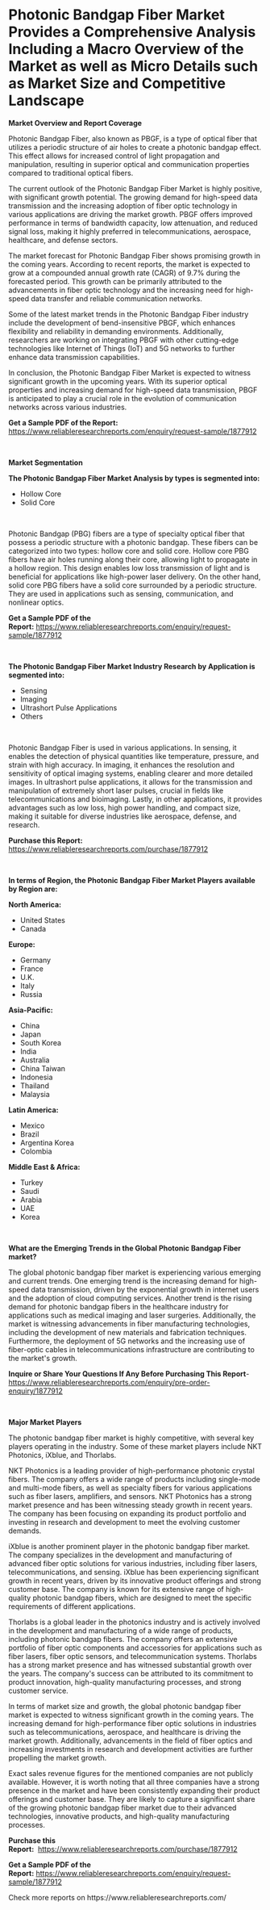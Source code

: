 <p><h1>Photonic Bandgap Fiber Market Provides a Comprehensive Analysis Including a Macro Overview of the Market as well as Micro Details such as Market Size and Competitive Landscape</h1></p><p><strong>Market Overview and Report Coverage</strong></p>
<p><p>Photonic Bandgap Fiber, also known as PBGF, is a type of optical fiber that utilizes a periodic structure of air holes to create a photonic bandgap effect. This effect allows for increased control of light propagation and manipulation, resulting in superior optical and communication properties compared to traditional optical fibers.</p><p>The current outlook of the Photonic Bandgap Fiber Market is highly positive, with significant growth potential. The growing demand for high-speed data transmission and the increasing adoption of fiber optic technology in various applications are driving the market growth. PBGF offers improved performance in terms of bandwidth capacity, low attenuation, and reduced signal loss, making it highly preferred in telecommunications, aerospace, healthcare, and defense sectors.</p><p>The market forecast for Photonic Bandgap Fiber shows promising growth in the coming years. According to recent reports, the market is expected to grow at a compounded annual growth rate (CAGR) of 9.7% during the forecasted period. This growth can be primarily attributed to the advancements in fiber optic technology and the increasing need for high-speed data transfer and reliable communication networks.</p><p>Some of the latest market trends in the Photonic Bandgap Fiber industry include the development of bend-insensitive PBGF, which enhances flexibility and reliability in demanding environments. Additionally, researchers are working on integrating PBGF with other cutting-edge technologies like Internet of Things (IoT) and 5G networks to further enhance data transmission capabilities.</p><p>In conclusion, the Photonic Bandgap Fiber Market is expected to witness significant growth in the upcoming years. With its superior optical properties and increasing demand for high-speed data transmission, PBGF is anticipated to play a crucial role in the evolution of communication networks across various industries.</p></p>
<p><strong>Get a Sample PDF of the Report:</strong> <a href="https://www.reliableresearchreports.com/enquiry/request-sample/1877912">https://www.reliableresearchreports.com/enquiry/request-sample/1877912</a></p>
<p>&nbsp;</p>
<p><strong>Market Segmentation</strong></p>
<p><strong>The Photonic Bandgap Fiber Market Analysis by types is segmented into:</strong></p>
<p><ul><li>Hollow Core</li><li>Solid Core</li></ul></p>
<p>&nbsp;</p>
<p><p>Photonic Bandgap (PBG) fibers are a type of specialty optical fiber that possess a periodic structure with a photonic bandgap. These fibers can be categorized into two types: hollow core and solid core. Hollow core PBG fibers have air holes running along their core, allowing light to propagate in a hollow region. This design enables low loss transmission of light and is beneficial for applications like high-power laser delivery. On the other hand, solid core PBG fibers have a solid core surrounded by a periodic structure. They are used in applications such as sensing, communication, and nonlinear optics.</p></p>
<p><strong>Get a Sample PDF of the Report:</strong>&nbsp;<a href="https://www.reliableresearchreports.com/enquiry/request-sample/1877912">https://www.reliableresearchreports.com/enquiry/request-sample/1877912</a></p>
<p>&nbsp;</p>
<p><strong>The Photonic Bandgap Fiber Market Industry Research by Application is segmented into:</strong></p>
<p><ul><li>Sensing</li><li>Imaging</li><li>Ultrashort Pulse Applications</li><li>Others</li></ul></p>
<p>&nbsp;</p>
<p><p>Photonic Bandgap Fiber is used in various applications. In sensing, it enables the detection of physical quantities like temperature, pressure, and strain with high accuracy. In imaging, it enhances the resolution and sensitivity of optical imaging systems, enabling clearer and more detailed images. In ultrashort pulse applications, it allows for the transmission and manipulation of extremely short laser pulses, crucial in fields like telecommunications and bioimaging. Lastly, in other applications, it provides advantages such as low loss, high power handling, and compact size, making it suitable for diverse industries like aerospace, defense, and research.</p></p>
<p><strong>Purchase this Report:</strong>&nbsp; <a href="https://www.reliableresearchreports.com/purchase/1877912">https://www.reliableresearchreports.com/purchase/1877912</a></p>
<p>&nbsp;</p>
<p><strong>In terms of Region, the Photonic Bandgap Fiber Market Players available by Region are:</strong></p>
<p>
    <p> <strong> North America: </strong>
        <ul>
            <li>United States</li>
            <li>Canada</li>
        </ul>
        </p> 
    <p> <strong> Europe: </strong>
        <ul>
            <li>Germany</li>
            <li>France</li>
            <li>U.K.</li>
            <li>Italy</li>
            <li>Russia</li>
        </ul>
        </p> 
    <p> <strong> Asia-Pacific: </strong>
        <ul>
            <li>China</li>
            <li>Japan</li>
            <li>South Korea</li>
            <li>India</li>
            <li>Australia</li>
            <li>China Taiwan</li>
            <li>Indonesia</li>
            <li>Thailand</li>
            <li>Malaysia</li>
        </ul>
        </p> 
    <p> <strong> Latin America: </strong>
        <ul>
            <li>Mexico</li>
            <li>Brazil</li>
            <li>Argentina Korea</li>
            <li>Colombia</li>
        </ul>
        </p> 
    <p> <strong> Middle East & Africa: </strong>
        <ul>
            <li>Turkey</li>
            <li>Saudi</li>
            <li>Arabia</li>
            <li>UAE</li>
            <li>Korea</li>
        </ul>
    </p>
    </p>
<p>&nbsp;</p>
<p><strong>What are the Emerging Trends in the Global Photonic Bandgap Fiber market?</strong></p>
<p><p>The global photonic bandgap fiber market is experiencing various emerging and current trends. One emerging trend is the increasing demand for high-speed data transmission, driven by the exponential growth in internet users and the adoption of cloud computing services. Another trend is the rising demand for photonic bandgap fibers in the healthcare industry for applications such as medical imaging and laser surgeries. Additionally, the market is witnessing advancements in fiber manufacturing technologies, including the development of new materials and fabrication techniques. Furthermore, the deployment of 5G networks and the increasing use of fiber-optic cables in telecommunications infrastructure are contributing to the market's growth.</p></p>
<p><strong>Inquire or Share Your Questions If Any Before Purchasing This Report</strong>- <a href="https://www.reliableresearchreports.com/enquiry/pre-order-enquiry/1877912">https://www.reliableresearchreports.com/enquiry/pre-order-enquiry/1877912</a></p>
<p>&nbsp;</p>
<p><strong>Major Market Players</strong></p>
<p><p>The photonic bandgap fiber market is highly competitive, with several key players operating in the industry. Some of these market players include NKT Photonics, iXblue, and Thorlabs. </p><p>NKT Photonics is a leading provider of high-performance photonic crystal fibers. The company offers a wide range of products including single-mode and multi-mode fibers, as well as specialty fibers for various applications such as fiber lasers, amplifiers, and sensors. NKT Photonics has a strong market presence and has been witnessing steady growth in recent years. The company has been focusing on expanding its product portfolio and investing in research and development to meet the evolving customer demands. </p><p>iXblue is another prominent player in the photonic bandgap fiber market. The company specializes in the development and manufacturing of advanced fiber optic solutions for various industries, including fiber lasers, telecommunications, and sensing. iXblue has been experiencing significant growth in recent years, driven by its innovative product offerings and strong customer base. The company is known for its extensive range of high-quality photonic bandgap fibers, which are designed to meet the specific requirements of different applications. </p><p>Thorlabs is a global leader in the photonics industry and is actively involved in the development and manufacturing of a wide range of products, including photonic bandgap fibers. The company offers an extensive portfolio of fiber optic components and accessories for applications such as fiber lasers, fiber optic sensors, and telecommunication systems. Thorlabs has a strong market presence and has witnessed substantial growth over the years. The company's success can be attributed to its commitment to product innovation, high-quality manufacturing processes, and strong customer service. </p><p>In terms of market size and growth, the global photonic bandgap fiber market is expected to witness significant growth in the coming years. The increasing demand for high-performance fiber optic solutions in industries such as telecommunications, aerospace, and healthcare is driving the market growth. Additionally, advancements in the field of fiber optics and increasing investments in research and development activities are further propelling the market growth. </p><p>Exact sales revenue figures for the mentioned companies are not publicly available. However, it is worth noting that all three companies have a strong presence in the market and have been consistently expanding their product offerings and customer base. They are likely to capture a significant share of the growing photonic bandgap fiber market due to their advanced technologies, innovative products, and high-quality manufacturing processes.</p></p>
<p><strong>Purchase this Report:</strong>&nbsp;&nbsp;<a href="https://www.reliableresearchreports.com/purchase/1877912">https://www.reliableresearchreports.com/purchase/1877912</a></p>
<p></p>
<p><strong>Get a Sample PDF of the Report:</strong>&nbsp;<a href="https://www.reliableresearchreports.com/enquiry/request-sample/1877912">https://www.reliableresearchreports.com/enquiry/request-sample/1877912</a></p>
<p>Check more reports on https://www.reliableresearchreports.com/</p>